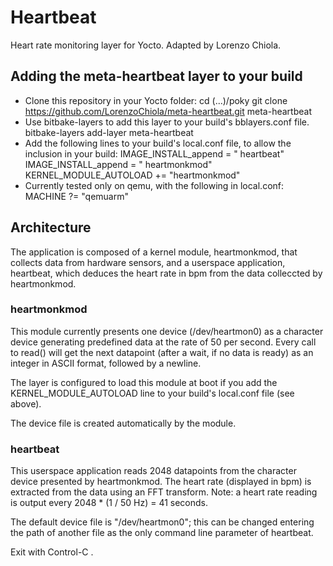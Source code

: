# Heartbeat
Heart rate monitoring layer for Yocto.
Adapted by Lorenzo Chiola.


## Adding the meta-heartbeat layer to your build
- Clone this repository in your Yocto folder:
	cd (...)/poky
	git clone https://github.com/LorenzoChiola/meta-heartbeat.git meta-heartbeat
- Use bitbake-layers to add this layer to your build's bblayers.conf file.
	bitbake-layers add-layer meta-heartbeat
- Add the following lines to your build's local.conf file, to allow the inclusion in your build:
	IMAGE_INSTALL_append = " heartbeat"
	IMAGE_INSTALL_append = " heartmonkmod"
	KERNEL_MODULE_AUTOLOAD += "heartmonkmod"
- Currently tested only on qemu, with the following in local.conf:
	MACHINE ?= "qemuarm"


## Architecture
The application is composed of a kernel module, heartmonkmod, that collects data from hardware sensors, and a userspace application, heartbeat, which deduces the heart rate in bpm from the data colleccted by heartmonkmod.

### heartmonkmod
This module currently presents one device (/dev/heartmon0) as a character device generating predefined data at the rate of 50 per second. Every call to read() will get the next datapoint (after a wait, if no data is ready) as an integer in ASCII format, followed by a newline.

The layer is configured to load this module at boot if you add the KERNEL_MODULE_AUTOLOAD line to your build's local.conf file (see above).

The device file is created automatically by the module.

### heartbeat
This userspace application reads 2048 datapoints from the character device presented by heartmonkmod.
The heart rate (displayed in bpm) is extracted from the data using an FFT transform.
Note: a heart rate reading is output every 2048 * (1 / 50 Hz) = 41 seconds.

The default device file is "/dev/heartmon0"; this can be changed entering the path of another file as the only command line parameter of heartbeat.

Exit with Control-C .
